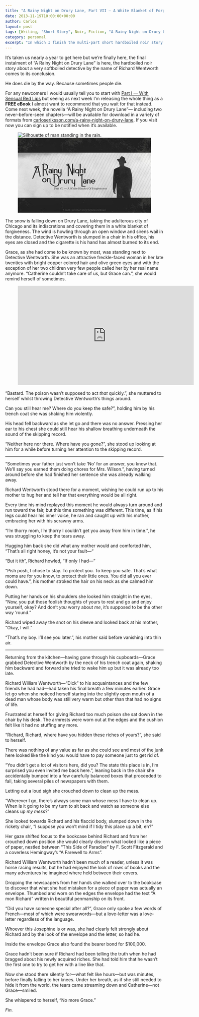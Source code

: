 ```yaml
---
title: "A Rainy Night on Drury Lane, Part VII — A White Blanket of Forgiveness"
date: 2013-11-19T10:00:00+00:00
author: Carlos
layout: post
tags: [Writing, "Short Story", Noir, Fiction, "A Rainy Night on Drury Lane", Humour]
category: personal
excerpt: "In which I finish the multi-part short hardboiled noir story about our very softboiled detective."
---
```

It’s taken us nearly a year to get here but we’re finally here, the final instalment of “A Rainy Night on Drury Lane” is here, the hardboiled noir story about a very softboiled detective by the name of Richard Wentworth comes to its conclusion.

He does die by the way. Because sometimes people die.

For any newcomers I would usually tell you to start with [Part I — With Sensual Red Lips](/blog/a-rainy-night-on-drury-lane) but seeing as next week I’m releasing the whole thing as a **FREE eBook** I almost want to recommend that you wait for that instead. Come next week, the novella “A Rainy Night on Drury Lane”— including two never-before-seen chapters—will be available for download in a variety of formats from [carloseriksson.com/a-rainy-night-on-drury-lane](http://carloseriksson.com/a-rainy-night-on-drury-lane/). If you visit now you can sign up to be notified when it’s available.

<figure>
    <img class="js-lazy-load" data-original="/assets/posts/2013/11/part-7-a-white-blanket-of-forgiveness.jpg" alt="Silhouette of man standing in the rain.">
  <noscript>
    <img src="/assets/posts/2013/11/part-7-a-white-blanket-of-forgiveness.jpg" alt="Silhouette of man standing in the rain.">
  </noscript>
</figure>

The snow is falling down on Drury Lane, taking the adulterous city of Chicago and its indiscretions and covering them in a white blanket of forgiveness. The wind is howling through an open window and sirens wail in the distance. Detective Wentworth is slumped in a chair in his office, his eyes are closed and the cigarette is his hand has almost burned to its end.

Grace, as she had come to be known by most, was standing next to Detective Wentworth. She was an attractive freckle-faced woman in her late twenties with bright copper colored hair and olive green eyes and with the exception of her two children very few people called her by her real name anymore. “Catherine couldn’t take care of us, but Grace can.”, she would remind herself of sometimes. 

<figure class="media-audio">
    <iframe width="560" height="315" src="https://www.youtube.com/embed/1DbPAGQmVq0?showinfo=0" frameborder="0" allowfullscreen></iframe>
</figure>

“Bastard. The poison wasn’t supposed to act _that_ quickly.”, she muttered to herself whilst throwing Detective Wentworth’s things around.

Can you still hear me? Where do you keep the safe?”, holding him by his trench coat she was shaking him violently.

His head fell backward as she let go and there was no answer. Pressing her ear to his chest she could still hear his shallow breathing underneath the sound of the skipping record.

“Neither here nor there. Where have you gone?”, she stood up looking at him for a while before turning her attention to the skipping record.

***

“Sometimes your father just won’t take ‘No’ for an answer, you know that. We’ll say you earned them doing chores for Mrs. Wilson.”, having turned around before she had finished her sentence she was already walking away.

Richard Wentworth stood there for a moment, wishing he could run up to his mother to hug her and tell her that everything would be all right.

Every time his mind replayed this moment he would always turn around and run toward the fair, but this time something was different. This time, as if his legs could hear his inner voice, he ran and caught up with his mother, embracing her with his scrawny arms.

“I’m thorry mom, I’m thorry I couldn’t get you away from him in time.”, he was struggling to keep the tears away.

Hugging him back she did what any mother would and comforted him, “That’s all right honey, it’s not your fault—“

“But it ith”, Richard howled, “If only I had—“

“Pish posh, I chose to stay. To protect you. To keep you safe. That’s what moms are for you know, to protect their little ones. You did all you ever could have.”, his mother stroked the hair on his neck as she calmed him down.

Putting her hands on his shoulders she looked him straight in the eyes, “Now, you put those foolish thoughts of yours to rest and go and enjoy yourself, okay? And don’t _you_ worry about _me_, it’s supposed to be the other way ‘round.”

Richard wiped away the snot on his sleeve and looked back at his mother, “Okay, I will.”

“That’s my boy. I’ll see you later.”, his mother said before vanishing into thin air.

***

Returning from the kitchen—having gone through his cupboards—Grace grabbed Detective Wentworth by the neck of his trench coat again, shaking him backward and forward she tried to wake him up but it was already too late.

Richard William Wentworth—“Dick” to his acquaintances and the few friends he had had—had taken his final breath a few minutes earlier. Grace let go when she noticed herself staring into the slightly open mouth of a dead man whose body was still very warm but other than that had no signs of life.

Frustrated at herself for giving Richard too much poison she sat down in the chair by his desk. The armrests were worn out at the edges and the cushion felt like it had no stuffing any more.

“Richard, Richard, where have you hidden these riches of yours?”, she said to herself.

There was nothing of any value as far as she could see and most of the junk here looked like the kind you would have to pay someone just to get rid of.

“You didn’t get a lot of visitors here, did you? The state this place is in, I’m surprised you even invited me back here.”, leaning back in the chair she accidentally bumped into a few carefully balanced boxes that proceeded to fall, taking several piles of newspapers with them.

Letting out a loud sigh she crouched down to clean up the mess.

“Wherever I go, there’s always some man whose mess I have to clean up. When is it going to be my turn to sit back and watch as someone else cleans up _my mess_?”

She looked towards Richard and his flaccid body, slumped down in the rickety chair, “I suppose you won’t mind if I tidy this place up a bit, eh?”

Her gaze shifted focus to the bookcase behind Richard and from her crouched down position she would clearly discern what looked like a piece of paper, nestled between “This Side of Paradise” by F. Scott Fitzgerald and a coverless Hemingway’s “A Farewell to Arms”.

Richard William Wentworth hadn’t been much of a reader, unless it was horse racing results, but he had enjoyed the look of rows of books and the many adventures he imagined where held between their covers.

Dropping the newspapers from her hands she walked over to the bookcase to discover that what she had mistaken for a piece of paper was actually an envelope. Thumbed and worn on the edges the envelope had the text “À mon Richard” written in beautiful penmanship on its front.

“Did you have someone special after all?”, Grace only spoke a few words of French—most of which were swearwords—but a love-letter was a love-letter regardless of the language.

Whoever this Josephine is or was, she had clearly felt strongly about Richard and by the look of the envelope and the letter, so had he.

Inside the envelope Grace also found the bearer bond for $100,000.

Grace hadn’t been sure if Richard had been telling the truth when he had bragged about his newly acquired riches. She had told him that he wasn’t the first one to try to get her with a line like that.

Now she stood there silently for—what felt like hours—but was minutes, before finally falling to her knees. Under her breath, as if she still needed to hide it from the world, the tears came streaming down and Catherine—not Grace—smiled.

She whispered to herself, “No more Grace.”

*Fin.*